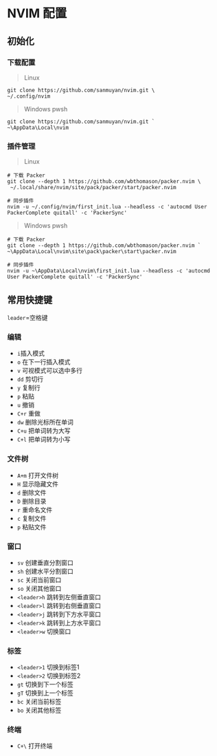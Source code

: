 # NVIM 配置

## 初始化

### 下载配置

> Linux

```shell
git clone https://github.com/sanmuyan/nvim.git \
~/.config/nvim
```

> Windows pwsh

```pwsh
git clone https://github.com/sanmuyan/nvim.git `
~\AppData\Local\nvim
```

### 插件管理

> Linux

```shell
# 下载 Packer
git clone --depth 1 https://github.com/wbthomason/packer.nvim \
 ~/.local/share/nvim/site/pack/packer/start/packer.nvim

# 同步插件
nvim -u ~/.config/nvim/first_init.lua --headless -c 'autocmd User PackerComplete quitall' -c 'PackerSync'
```

> Windows pwsh

```pwsh
# 下载 Packer
git clone --depth 1 https://github.com/wbthomason/packer.nvim `
~\AppData\Local\nvim\site\pack\packer\start\packer.nvim

# 同步插件
nvim -u ~\AppData\Local\nvim\first_init.lua --headless -c 'autocmd User PackerComplete quitall' -c 'PackerSync'
```

## 常用快捷键

`leader`=空格键

### 编辑

- `i`插入模式
- `o` 在下一行插入模式
- `v` 可视模式可以选中多行
- `dd` 剪切行
- `y` 复制行
- `p` 粘贴
- `u` 撤销
- `C+r` 重做
- `dw` 删除光标所在单词
- `C+u` 把单词转为大写
- `C+l` 把单词转为小写

### 文件树

- `A+m` 打开文件树
- `H` 显示隐藏文件
- `d` 删除文件
- `D` 删除目录
- `r` 重命名文件
- `c` 复制文件
- `p` 粘贴文件

### 窗口

- `sv` 创建垂直分割窗口
- `sh` 创建水平分割窗口
- `sc` 关闭当前窗口
- `so` 关闭其他窗口
- `<leader>h` 跳转到左侧垂直窗口
- `<leader>l` 跳转到右侧垂直窗口
- `<leader>j` 跳转到下方水平窗口
- `<leader>k` 跳转到上方水平窗口
- `<leader>w` 切换窗口

### 标签

- `<leader>1` 切换到标签1
- `<leader>2` 切换到标签2
- `gt` 切换到下一个标签
- `gT` 切换到上一个标签
- `bc` 关闭当前标签
- `bo` 关闭其他标签

### 终端

- `C+\` 打开终端
